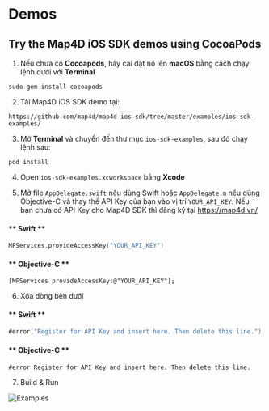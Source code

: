 # Demos

## Try the Map4D iOS SDK demos using CocoaPods

1. Nếu chưa có **Cocoapods**, hãy cài đặt nó lên **macOS** bằng cách chạy lệnh dưới với **Terminal**
```shell
sudo gem install cocoapods
```

2. Tải Map4D iOS SDK demo tại:
```
https://github.com/map4d/map4d-ios-sdk/tree/master/examples/ios-sdk-examples/
```

3. Mở **Terminal** và chuyển đến thư mục `ios-sdk-examples`, sau đó chạy lệnh sau:
```shell
pod install
```

4. Open `ios-sdk-examples.xcworkspace` bằng **Xcode**

5. Mở file `AppDelegate.swift` nếu dùng Swift hoặc `AppDelegate.m` nếu dùng Objective-C và thay thế API Key của bạn vào vị trí `YOUR_API_KEY`. Nếu bạn chưa có API Key cho Map4D SDK thì đăng ký tại https://map4d.vn/

<!-- tabs:start -->
#### ** Swift **
```swift
MFServices.provideAccessKey("YOUR_API_KEY")
```
#### ** Objective-C **
```objc
[MFServices provideAccessKey:@"YOUR_API_KEY"];
```
<!-- tabs:end -->

6. Xóa dòng bên dưới

<!-- tabs:start -->
#### ** Swift **
```swift
#error("Register for API Key and insert here. Then delete this line.")
```
#### ** Objective-C **
```objc
#error Register for API Key and insert here. Then delete this line.
```
<!-- tabs:end -->

7. Build & Run

![Examples](/../resource/v1.5/demo-home.png)